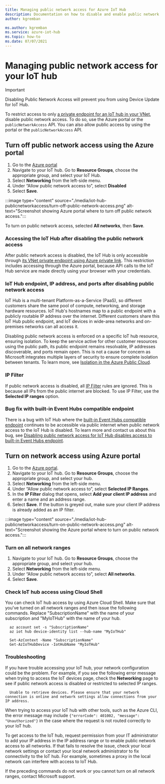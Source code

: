 ```yaml
---
title: Managing public network access for Azure IoT Hub
description: Documentation on how to disable and enable public network access for IoT hub
author: kgremban

ms.author: kgremban
ms.service: azure-iot-hub
ms.topic: how-to
ms.date: 07/07/2021
---
```


# Managing public network access for your IoT hub

> [!IMPORTANT]
> Disabling Public Network Access will prevent you from using Device Update for IoT Hub.

To restrict access to only [a private endpoint for an IoT hub in your VNet](virtual-network-support.md), disable public network access. To do so, use the Azure portal or the `publicNetworkAccess` API. You can also allow public access by using the portal or the `publicNetworkAccess` API.

## Turn off public network access using the Azure portal

1. Go to the [Azure portal](https://portal.azure.com)
2. Navigate to your IoT hub. Go to **Resource Groups**, choose the appropriate group, and select your IoT Hub.
3. Select **Networking** from the left-side menu.
4. Under “Allow public network access to”, select **Disabled**
5. Select **Save**.

:::image type="content" source="./media/iot-hub-publicnetworkaccess/turn-off-public-network-access.png" alt-text="Screenshot showing Azure portal where to turn off public network access.":::

To turn on public network access, selected **All networks**, then **Save**.

### Accessing the IoT Hub after disabling the public network access

After public network access is disabled, the IoT Hub is only accessible through [its VNet private endpoint using Azure private link](virtual-network-support.md). This restriction includes accessing through the Azure portal, because API calls to the IoT Hub service are made directly using your browser with your credentials.

### IoT Hub endpoint, IP address, and ports after disabling public network access

IoT Hub is a multi-tenant Platform-as-a-Service (PaaS), so different customers share the same pool of compute, networking, and storage hardware resources. IoT Hub's hostnames map to a public endpoint with a publicly routable IP address over the internet. Different customers share this IoT Hub public endpoint, and IoT devices in wide-area networks and on-premises networks can all access it. 

Disabling public network access is enforced on a specific IoT hub resource, ensuring isolation. To keep the service active for other customer resources using the public path, its public endpoint remains resolvable, IP addresses discoverable, and ports remain open. This is not a cause for concern as Microsoft integrates multiple layers of security to ensure complete isolation between tenants. To learn more, see [Isolation in the Azure Public Cloud](../security/fundamentals/isolation-choices.md#tenant-level-isolation).

### IP Filter

If public network access is disabled, all [IP Filter](iot-hub-ip-filtering.md) rules are ignored. This is because all IPs from the public internet are blocked. To use IP Filter, use the **Selected IP ranges** option.

### Bug fix with built-in Event Hubs compatible endpoint

There is a bug with IoT Hub where the [built-in Event Hubs compatible endpoint](iot-hub-devguide-messages-read-builtin.md) continues to be accessible via public internet when public network access to the IoT Hub is disabled. To learn more and contact us about this bug, see [Disabling public network access for IoT Hub disables access to built-in Event Hubs endpoint](https://azure.microsoft.com/updates/iot-hub-public-network-access-bug-fix).

## Turn on network access using Azure portal

1. Go to the [Azure portal](https://portal.azure.com).
2. Navigate to your IoT hub. Go to **Resource Groups**, choose the appropriate group, and select your hub.
3. Select **Networking** from the left-side menu.
4. Under “Allow public network access to”, select **Selected IP Ranges**.
5. In the **IP Filter** dialog that opens, select **Add your client IP address** and enter a name and an address range.
6. Select **Save**. If the button is greyed out, make sure your client IP address is already added as an IP filter.

:::image type="content" source="./media/iot-hub-publicnetworkaccess/turn-on-public-network-access.png" alt-text="Screenshot showing the Azure portal where to turn on public network access.":::

### Turn on all network ranges

1. Navigate to your IoT hub. Go to **Resource Groups**, choose the appropriate group, and select your hub.
1. Select **Networking** from the left-side menu.
1. Under “Allow public network access to”, select **All networks**.
1. Select **Save**.

### Check IoT hub access using Cloud Shell

You can check IoT hub access by using Azure Cloud Shell. Make sure that you've turned on all network ranges and then issue the following commands. Replace "SubscriptionName" with the name of your subscription and "MyIoTHub" with the name of your hub.

```azurecli
  az account set -s "SubscriptionName"
  az iot hub device-identity list --hub-name "MyIoTHub"
```

```azurepowershell
  Set-AzContext -Name "SubscriptionName"
  Get-AzIoTHubDevice -IotHubName "MyIoTHub"
```
### Troubleshooting

If you have trouble accessing your IoT hub, your network configuration could be the problem. For example, if you see the following error message when trying to access the IoT devices page, check the **Networking** page to see if public network access is disabled or restricted to selected IP ranges.

```
  Unable to retrieve devices. Please ensure that your network connection is online and network settings allow connections from your IP address.
```

When trying to access your IoT hub with other tools, such as the Azure CLI, the error message may include `{"errorCode": 401002, "message": "Unauthorized"}` in the case where the request is not routed correctly to your IoT hub.

To get access to the IoT hub, request permission from your IT administrator to add your IP address in the IP address range or to enable public network access to all networks. If that fails to resolve the issue, check your local network settings or contact your local network administrator to fix connectivity to the IoT hub. For example, sometimes a proxy in the local network can interfere with access to IoT Hub.

If the preceding commands do not work or you cannot turn on all network ranges, contact Microsoft support.
